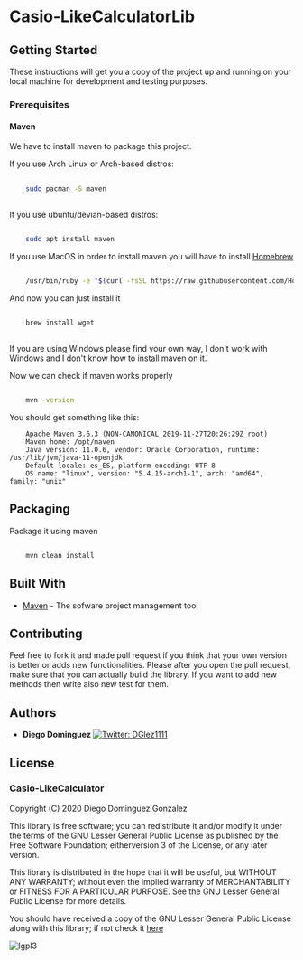 # Casio-LikeCalculatorLib
## Getting Started

These instructions will get you a copy of the project up and running on your local machine for development and testing purposes.

### Prerequisites

#### Maven

We have to install maven to package this project.

If you use Arch Linux or Arch-based distros:
```bash
	
	sudo pacman -S maven
	
```
If you use ubuntu/devian-based distros:

```bash

    sudo apt install maven

```
If you use MacOS in order to install maven you will have to install [Homebrew](https://brew.sh/)

```bash

    /usr/bin/ruby -e "$(curl -fsSL https://raw.githubusercontent.com/Homebrew/install/master/install)"

```
And now you can just install it 

```bash
    
    brew install wget
    
```
If you are using Windows please find your own way, I don't work with Windows and I don't know how to install maven on it.

Now we can check if maven works properly

```bash

	mvn -version

```

You should get something like this:

```
	Apache Maven 3.6.3 (NON-CANONICAL_2019-11-27T20:26:29Z_root)
	Maven home: /opt/maven
	Java version: 11.0.6, vendor: Oracle Corporation, runtime: /usr/lib/jvm/java-11-openjdk
	Default locale: es_ES, platform encoding: UTF-8
	OS name: "linux", version: "5.4.15-arch1-1", arch: "amd64", family: "unix"

```
## Packaging

Package it using maven

```bash

    mvn clean install

```
## Built With

* [Maven](https://maven.apache.org/) - The sofware project management tool

## Contributing

Feel free to fork it and made pull request if you think that your own version is better or adds new functionalities. 
Please after you open the pull request, make sure that you can actually build the library. If you want to add new methods then write also
new test for them. 


## Authors

* **Diego Dominguez**   <a href="https://twitter.com/DGlez1111" target="_blank">
    <img alt="Twitter: DGlez1111" src="https://img.shields.io/twitter/follow/DGlez1111.svg?style=social" />
  </a>

## License

### Casio-LikeCalculator

Copyright (C) 2020 Diego Dominguez Gonzalez

This library is free software; you can redistribute it and/or modify it under the terms of the GNU Lesser General Public License 
as published by the Free Software Foundation; eitherversion 3 of the License, or any later version.

This library is distributed in the hope that it will be useful,
but WITHOUT ANY WARRANTY; without even the implied warranty of
MERCHANTABILITY or FITNESS FOR A PARTICULAR PURPOSE. See the GNU
Lesser General Public License for more details.

You should have received a copy of the GNU Lesser General Public
License along with this library; if not check it [here](https://www.gnu.org/licenses/lgpl-3.0.txt) 

![lgpl3](https://www.gnu.org/graphics/lgplv3-with-text-154x68.png)

